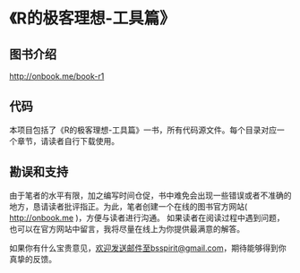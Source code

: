 《R的极客理想-工具篇》
========================================================

## 图书介绍

http://onbook.me/book-r1

## 代码

本项目包括了《R的极客理想-工具篇》一书，所有代码源文件。每个目录对应一个章节，请读者自行下载使用。

## 勘误和支持

由于笔者的水平有限，加之编写时间仓促，书中难免会出现一些错误或者不准确的地方，恳请读者批评指正。为此，笔者创建一个在线的图书官方网站( http://onbook.me )，方便与读者进行沟通。
如果读者在阅读过程中遇到问题，也可以在官方网站中留言，我将尽量在线上为你提供最满意的解答。

如果你有什么宝贵意见，欢迎发送邮件至bsspirit@gmail.com，期待能够得到你真挚的反馈。


